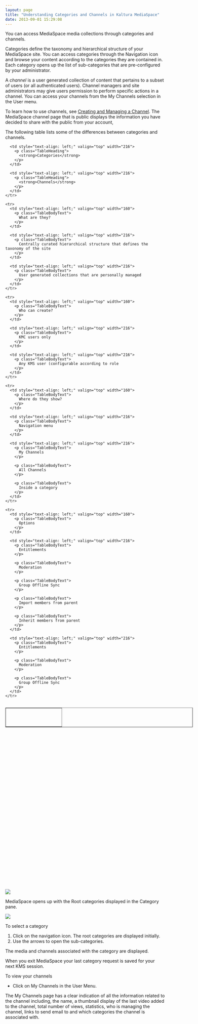 ```yaml
---
layout: page
title: "Understanding Categories and Channels in Kaltura MediaSpace"
date: 2013-09-01 15:29:08
---
```


You can access MediaSpace media collections through categories and channels.

Categories define the taxonomy and hierarchical structure of your MediaSpace site. You can access categories through the Navigation icon and browse your content according to the categories they are contained in. Each category opens up the list of sub-categories that are pre-configured by your administrator.

A *channel* is a user generated collection of content that pertains to a subset of users (or all authenticated users). Channel managers and site administrators may give users permission to perform specific actions in a channel. You can access your channels from the My Channels selection in the User menu.

To learn how to use channels, see <a href="{{site.url}}/documentation/Knowledge/creating-and-managing-channels-kaltura-mediaspace.html" target="_blank">Creating and Managing a Channel</a>. The MediaSpace channel page that is public displays the information you have decided to share with the public from your account,

The following table lists some of the differences between categories and channels.

<table style="width: 592px;" border="1" cellspacing="0" cellpadding="0" align="left">
  <tbody>
    <tr>
      <td valign="top" width="160">
        <p class="TableHeading">
           
        </p>
      </td>
      
      <td style="text-align: left;" valign="top" width="216">
        <p class="TableHeading">
          <strong>Categories</strong>
        </p>
      </td>
      
      <td style="text-align: left;" valign="top" width="216">
        <p class="TableHeading">
          <strong>Channels</strong>
        </p>
      </td>
    </tr>
    
    <tr>
      <td style="text-align: left;" valign="top" width="160">
        <p class="TableBodyText">
          What are they?
        </p>
      </td>
      
      <td style="text-align: left;" valign="top" width="216">
        <p class="TableBodyText">
          Centrally curated hierarchical structure that defines the taxonomy of the site
        </p>
      </td>
      
      <td style="text-align: left;" valign="top" width="216">
        <p class="TableBodyText">
          User generated collections that are personally managed
        </p>
      </td>
    </tr>
    
    <tr>
      <td style="text-align: left;" valign="top" width="160">
        <p class="TableBodyText">
          Who can create?
        </p>
      </td>
      
      <td style="text-align: left;" valign="top" width="216">
        <p class="TableBodyText">
          KMC users only
        </p>
      </td>
      
      <td style="text-align: left;" valign="top" width="216">
        <p class="TableBodyText">
          Any KMS user (configurable according to role
        </p>
      </td>
    </tr>
    
    <tr>
      <td style="text-align: left;" valign="top" width="160">
        <p class="TableBodyText">
          Where do they show?
        </p>
      </td>
      
      <td style="text-align: left;" valign="top" width="216">
        <p class="TableBodyText">
          Navigation menu
        </p>
      </td>
      
      <td style="text-align: left;" valign="top" width="216">
        <p class="TableBodyText">
          My Channels
        </p>
        
        <p class="TableBodyText">
          All Channels
        </p>
        
        <p class="TableBodyText">
          Inside a category
        </p>
      </td>
    </tr>
    
    <tr>
      <td style="text-align: left;" valign="top" width="160">
        <p class="TableBodyText">
          Options
        </p>
      </td>
      
      <td style="text-align: left;" valign="top" width="216">
        <p class="TableBodyText">
          Entitlements
        </p>
        
        <p class="TableBodyText">
          Moderation
        </p>
        
        <p class="TableBodyText">
          Group Offline Sync
        </p>
        
        <p class="TableBodyText">
          Import members from parent
        </p>
        
        <p class="TableBodyText">
          Inherit members from parent
        </p>
      </td>
      
      <td style="text-align: left;" valign="top" width="216">
        <p class="TableBodyText">
          Entitlements
        </p>
        
        <p class="TableBodyText">
          Moderation
        </p>
        
        <p class="TableBodyText">
          Group Offline Sync
        </p>
      </td>
    </tr>
  </tbody>
</table>

 

 

 

 

 

 

 

 

 

 

 

 

 

 

 

 

<img src="../../assets/1152.img">

MediaSpace opens up with the Root categories displayed in the Category pane. 

<img src="../../assets/1153.img">

<p class="Procedure mce-procedure">
  To select a category
</p>

1.  Click on the navigation icon. The root categories are displayed initially.
2.  Use the arrows to open the sub-categories.

The media and channels associated with the category are displayed.

When you exit MediaSpace your last category request is saved for your next KMS session.

<p class="Procedure mce-procedure">
  To view your channels
</p>

*   Click on My Channels in the User Menu.

The My Channels page has a clear indication of all the information related to the channel including, the name, a thumbnail display of the last video added to the channel, total number of views, statistics, who is managing the channel, links to send email to and which categories the channel is associated with.